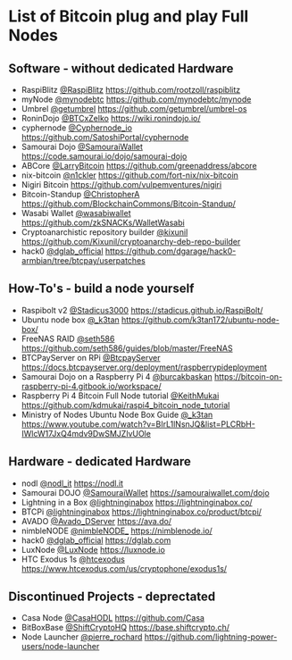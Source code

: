 # List of Bitcoin plug and play Full Nodes
    
## Software - without dedicated Hardware
- RaspiBlitz 
  [@RaspiBlitz](https://twitter.com/RaspiBlitz) 
  https://github.com/rootzoll/raspiblitz
- myNode
  [@mynodebtc](https://twitter.com/mynodebtc)
  https://github.com/mynodebtc/mynode
- Umbrel
  [@getumbrel](https://twitter.com/getumbrel)
  https://github.com/getumbrel/umbrel-os
- RoninDojo
  [@BTCxZelko](https://twitter.com/BTCxZelko)
  https://wiki.ronindojo.io/
- cyphernode
  [@Cyphernode_io](https://twitter.com/Cyphernode_io)
  https://github.com/SatoshiPortal/cyphernode
- Samourai Dojo
  [@SamouraiWallet](https://twitter.com/SamouraiWallet)
  https://code.samourai.io/dojo/samourai-dojo
- ABCore
  [@LarryBitcoin](https://twitter.com/LarryBitcoin)
  https://github.com/greenaddress/abcore
- nix-bitcoin
  [@n1ckler](https://twitter.com/n1ckler)
  https://github.com/fort-nix/nix-bitcoin
- Nigiri Bitcoin
  https://github.com/vulpemventures/nigiri
- Bitcoin-Standup
  [@ChristopherA](https://twitter.com/ChristopherA)
  https://github.com/BlockchainCommons/Bitcoin-Standup/
- Wasabi Wallet
  [@wasabiwallet](https://twitter.com/wasabiwallet)
  https://github.com/zkSNACKs/WalletWasabi
- Cryptoanarchistic repository builder
  [@kixunil](https://twitter.com/kixunil)
  https://github.com/Kixunil/cryptoanarchy-deb-repo-builder
- hack0
  [@dglab_official](https://twitter.com/dglab_official)
  https://github.com/dgarage/hack0-armbian/tree/btcpay/userpatches

## How-To's - build a node yourself
- Raspibolt v2
  [@Stadicus3000](https://twitter.com/Stadicus3000)
  https://stadicus.github.io/RaspiBolt/
- Ubuntu node box
  [@_k3tan](https://twitter.com/_k3tan)
  https://github.com/k3tan172/ubuntu-node-box/
- FreeNAS RAID
  [@seth586](https://twitter.com/seth586)
  https://github.com/seth586/guides/blob/master/FreeNAS
- BTCPayServer on RPi
  [@BtcpayServer](https://twitter.com/BtcpayServer)
  https://docs.btcpayserver.org/deployment/raspberrypideployment
- Samourai Dojo on a Raspberry Pi 4
  [@burcakbaskan](https://twitter.com/burcakbaskan)
  https://bitcoin-on-raspberry-pi-4.gitbook.io/workspace/
- Raspberry Pi 4 Bitcoin Full Node tutorial
  [@KeithMukai](https://twitter.com/KeithMukai)
  https://github.com/kdmukai/raspi4_bitcoin_node_tutorial
- Ministry of Nodes Ubuntu Node Box Guide
  [@_k3tan](https://twitter.com/_k3tan)
  https://www.youtube.com/watch?v=BIrL1lNsnJQ&list=PLCRbH-IWlcW17JxQ4mdv9DwSMJZlvUOle

## Hardware - dedicated Hardware 
- nodl 
  [@nodl_it](https://twitter.com/nodl_it) 
  https://nodl.it
- Samourai DOJO
  [@SamouraiWallet](https://twitter.com/SamouraiWallet)
  https://samouraiwallet.com/dojo
- Lightning in a Box
  [@lightninginabox](https://twitter.com/lightninginabox)
  https://lightninginabox.co/
- BTCPi
  [@lightninginabox](https://twitter.com/lightninginabox)
  https://lightninginabox.co/product/btcpi/
- AVADO
  [@Avado_DServer](https://twitter.com/Avado_DServer)
  https://ava.do/
- nimbleNODE
  [@nimbleNODE_](https://twitter.com/nimbleNODE_)
  https://nimblenode.io/
- hack0
  [@dglab_official](https://twitter.com/dglab_official)
  https://dglab.com
- LuxNode
  [@LuxNode](https://twitter.com/LuxNode)
  https://luxnode.io
- HTC Exodus 1s
  [@htcexodus](https://twitter.com/htcexodus)
  https://www.htcexodus.com/us/cryptophone/exodus1s/

## Discontinued Projects - deprectated
- Casa Node
  [@CasaHODL](https://twitter.com/CasaHODL)
  https://github.com/Casa
 - BitBoxBase
  [@ShiftCryptoHQ](https://twitter.com/ShiftCryptoHQ)
  https://base.shiftcrypto.ch/
- Node Launcher
  [@pierre_rochard](https://twitter.com/pierre_rochard)
  https://github.com/lightning-power-users/node-launcher
